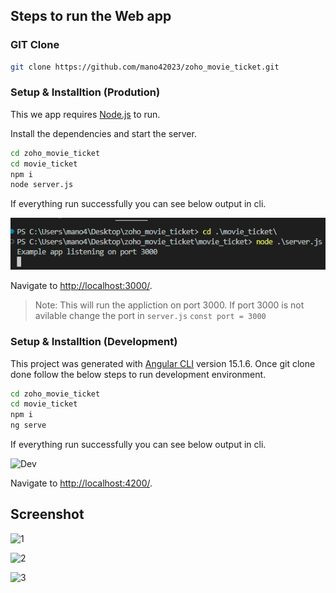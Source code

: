 ## Steps to run the Web app 

### GIT Clone

```sh
git clone https://github.com/mano42023/zoho_movie_ticket.git
```
### Setup & Installtion (Prodution)

This we app requires [Node.js](https://nodejs.org/) to run.

Install the dependencies and start the server.

```sh
cd zoho_movie_ticket
cd movie_ticket
npm i
node server.js
```
If everything run successfully you can see below output in cli.

![Production](https://github.com/mano42023/zoho_movie_ticket/blob/main/movie_ticket/screenshot/run_prod.png)


Navigate to [http://localhost:3000/](http://localhost:3000/).

> Note: This will run the appliction on port 3000. If port 3000 is not avilable change the port in `server.js` `const port = 3000`
 

### Setup & Installtion (Development)

This project was generated with [Angular CLI](https://github.com/angular/angular-cli) version 15.1.6.
Once git clone done follow the below steps to run development environment.
```sh
cd zoho_movie_ticket
cd movie_ticket
npm i
ng serve
````
If everything run successfully you can see below output in cli.

![Dev](https://github.com/mano42023/zoho_movie_ticket/blob/main/movie_ticket/screenshot/run_dev.png)


Navigate to [http://localhost:4200/](http://localhost:4200/).

## Screenshot
![1](https://github.com/mano42023/zoho_movie_ticket/blob/main/movie_ticket/screenshot/1.png)

![2](https://github.com/mano42023/zoho_movie_ticket/blob/main/movie_ticket/screenshot/2.png)

![3](https://github.com/mano42023/zoho_movie_ticket/blob/main/movie_ticket/screenshot/3.png)



